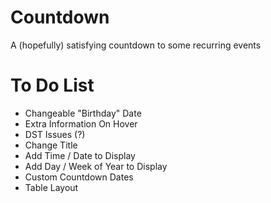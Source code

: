 # Countdown
A (hopefully) satisfying countdown to some recurring events

# To Do List
- Changeable "Birthday" Date
- Extra Information On Hover
- DST Issues (?)
- Change Title
- Add Time / Date to Display
- Add Day / Week of Year to Display
- Custom Countdown Dates
- Table Layout
